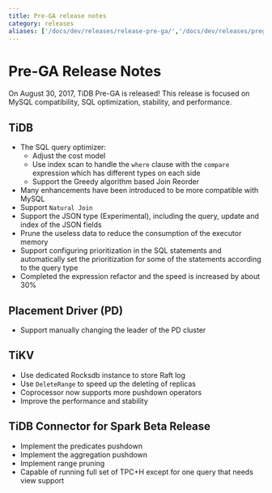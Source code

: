 ```yaml
---
title: Pre-GA release notes
category: releases
aliases: ['/docs/dev/releases/release-pre-ga/','/docs/dev/releases/prega/']
---
```


# Pre-GA Release Notes

On August 30, 2017, TiDB Pre-GA is released! This release is focused on MySQL compatibility, SQL optimization, stability, and performance.

## TiDB

+ The SQL query optimizer:
    - Adjust the cost model
    - Use index scan to handle the `where` clause with the `compare` expression which has different types on each side
    - Support the Greedy algorithm based Join Reorder
+ Many enhancements have been introduced to be more compatible with MySQL
+ Support `Natural Join`
+ Support the JSON type (Experimental), including the query, update and index of the JSON fields
+ Prune the useless data to reduce the consumption of the executor memory
+ Support configuring prioritization in the SQL statements and automatically set the prioritization for some of the statements according to the query type
+ Completed the expression refactor and the speed is increased by about 30%

## Placement Driver (PD)

+ Support manually changing the leader of the PD cluster

## TiKV

+ Use dedicated Rocksdb instance to store Raft log
+ Use `DeleteRange` to speed up the deleting of replicas
+ Coprocessor now supports more pushdown operators
+ Improve the performance and stability

## TiDB Connector for Spark Beta Release

+ Implement the predicates pushdown
+ Implement the aggregation pushdown
+ Implement range pruning
+ Capable of running full set of TPC+H except for one query that needs view support